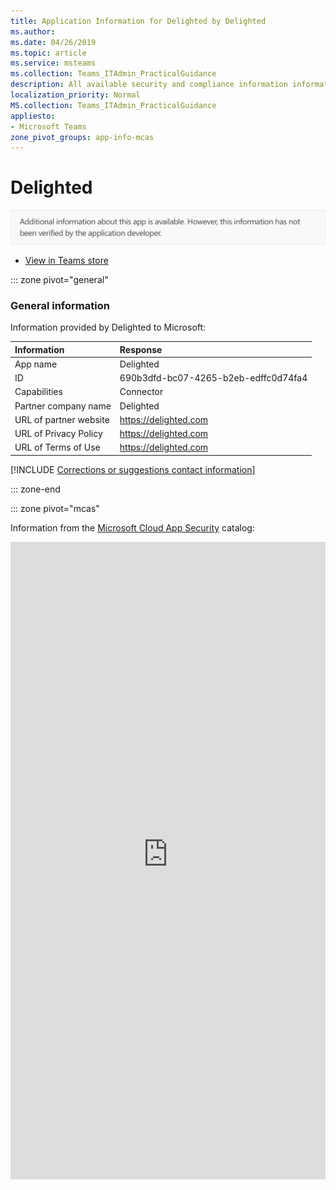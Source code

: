 ```yaml
---
title: Application Information for Delighted by Delighted
ms.author: 
ms.date: 04/26/2019
ms.topic: article
ms.service: msteams
ms.collection: Teams_ITAdmin_PracticalGuidance
description: All available security and compliance information information for Delighted, its data handling policies, its Microsoft Cloud App Security app catalog information, and security/compliance information in the CSA STAR registry.
localization_priority: Normal
MS.collection: Teams_ITAdmin_PracticalGuidance
appliesto:
- Microsoft Teams
zone_pivot_groups: app-info-mcas
---
```

# Delighted

<p></p><img alt="Non-attested image" src="./images/unattested.png" width="650"/>

* <a href="https://teams.microsoft.com/l/app/690b3dfd-bc07-4265-b2eb-edffc0d74fa4" target="_blank">View in Teams store</a>

::: zone pivot="general"

### General information

Information provided by Delighted to Microsoft:

| **Information** | **Response** |
|:----------------|:-------------|
| App name | Delighted |
| ID | 690b3dfd-bc07-4265-b2eb-edffc0d74fa4 |
| Capabilities | Connector |
| Partner company name | Delighted |
| URL of partner website | <https://delighted.com> |
| URL of Privacy Policy | <https://delighted.com> |
| URL of Terms of Use | <https://delighted.com> |

 [!INCLUDE [Corrections or suggestions contact information](./includes/corrections-or-suggestions.md)]

::: zone-end


::: zone pivot="mcas"

Information from the [Microsoft Cloud App Security](https://www.microsoft.com/en-us/enterprise-mobility-security/cloud-app-security) catalog:

<iframe height='1020' title='Microsoft Cloud App Security Information' src='https://3ca685143b5b46b4b0e5266dadf2e97c.codepen.website/#/dashboard/27164' frameborder='no'  style='width: 100%;'>

Open <a href="https://3ca685143b5b46b4b0e5266dadf2e97c.codepen.website/#/dashboard/27164" target="_blank">in a new tab</a>

[!INCLUDE [Corrections or suggestions contact information](./includes/corrections-or-suggestions.md)]

::: zone-end

